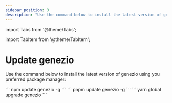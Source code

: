 ```yaml
---
sidebar_position: 3
description: "Use the command below to install the latest version of genezio using your preferred package manager: npm, pnpm, or yarn"
---
```


import Tabs from '@theme/Tabs';

import TabItem from '@theme/TabItem';

# Update genezio

<head>
  <title>Update genezio CLI command</title>
</head>

Use the command below to install the latest version of genezio using you preferred package manager:

<Tabs>
  <TabItem className="tab-item" value="npm" label="npm">
```
npm update genezio -g
```
  </TabItem>
  <TabItem className="tab-item" value="pnpm" label="pnpm">
```
pnpm update genezio -g
```
  </TabItem>
  <TabItem  className="tab-item" value="yarn" label="yarn">
```
yarn global upgrade genezio 
```
  </TabItem>
</Tabs>
